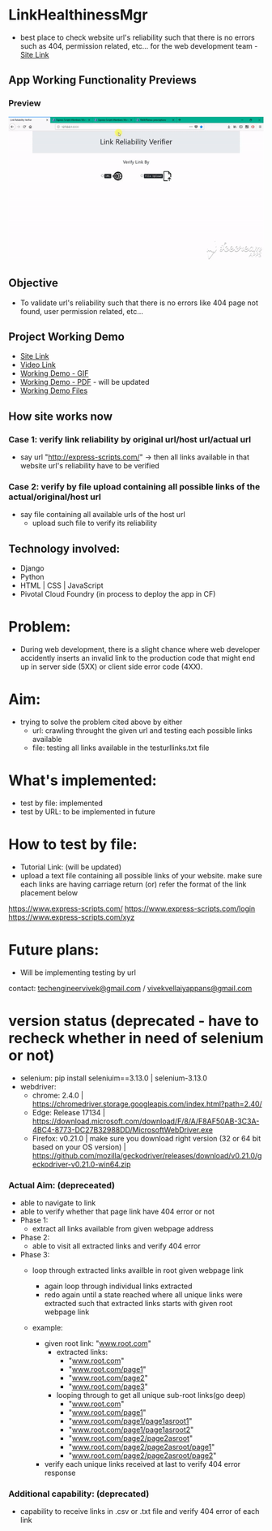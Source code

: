 # LinkHealthinessMgr
- best place to check website url's reliability such that there is no errors such as 404, permission related, etc... for the web development team - [Site Link](http://vivekvells.pythonanywhere.com/)

## App Working Functionality Previews
### Preview 
![](https://github.com/vivekVells/LinkHealthinessMgr/blob/develop/demo/v1%20linkreliabilityverifier%20working%20demo%20gif.gif)

## Objective
- To validate url's reliability such that there is no errors like 404 page not found, user permission related, etc...

## Project Working Demo
- [Site Link](http://vivekvells.pythonanywhere.com/)
- [Video Link](https://drive.google.com/open?id=125LxihpVWTy23CaovFe-dKGzKHk4yuW1)
- [Working Demo - GIF](https://github.com/vivekVells/LinkHealthinessMgr/blob/develop/demo/v1%20linkreliabilityverifier%20working%20demo%20gif.gif)
- [Working Demo - PDF]() - will be updated
- [Working Demo Files](https://github.com/vivekVells/LinkHealthinessMgr/tree/develop/demo)

## How site works now
### Case 1: verify link reliability by original url/host url/actual url
- say url "http://express-scripts.com/" -> then all links available in that website url's reliability have to be verified 
### Case 2: verify by file upload containing all possible links of the actual/original/host url
- say file containing all available urls of the host url 
  - upload such file to verify its reliability
  
## Technology involved:
- Django
- Python
- HTML | CSS | JavaScript
- Pivotal Cloud Foundry (in process to deploy the app in CF)

# Problem:
- During web development, there is a slight chance where web developer accidently inserts an invalid link to the production code that might end up in server side (5XX) or client side error code (4XX). 

# Aim:
- trying to solve the problem cited above by either
  - url: crawling throught the given url and testing each possible links available
  - file: testing all links available in the testurllinks.txt file 

# What's implemented:
- test by file: implemented
- test by URL: to be implemented in future

# How to test by file:
- Tutorial Link: (will be updated)
- upload a text file containing all possible links of your website. make sure each links are having carriage return (or) refer the format of the link placement below

https://www.express-scripts.com/
https://www.express-scripts.com/login
https://www.express-scripts.com/xyz

# Future plans:
- Will be implementing testing by url

contact: techengineervivek@gmail.com / vivekvellaiyappans@gmail.com

# version status (deprecated - have to recheck whether in need of selenium or not)
- selenium: pip install seleniuim==3.13.0 | selenium-3.13.0
- webdriver:
  - chrome: 2.4.0 | https://chromedriver.storage.googleapis.com/index.html?path=2.40/
  - Edge: Release 17134 | https://download.microsoft.com/download/F/8/A/F8AF50AB-3C3A-4BC4-8773-DC27B32988DD/MicrosoftWebDriver.exe
  - Firefox: v0.21.0 | make sure you download right version (32 or 64 bit based on your OS version) | https://github.com/mozilla/geckodriver/releases/download/v0.21.0/geckodriver-v0.21.0-win64.zip
  
### Actual Aim: (depreceated)
- able to navigate to link
- able to verify whether that page link have 404 error or not
- Phase 1:
  - extract all links available from given webpage address
- Phase 2:
  - able to visit all extracted links and verify 404 error
- Phase 3:
  - loop through extracted links availble in root given webpage link
    - again loop through individual links extracted 
    - redo again until a state reached where all unique links were extracted such that extracted links starts with given root webpage link

  - example:
    - given root link: "www.root.com"
      - extracted links:
        - "www.root.com"
        - "www.root.com/page1"
        - "www.root.com/page2"
        - "www.root.com/page3"
      - looping through to get all unique sub-root links(go deep)
        - "www.root.com"
        - "www.root.com/page1"
        - "www.root.com/page1/page1asroot1"
        - "www.root.com/page1/page1asroot2"
        - "www.root.com/page2/page2asroot"
        - "www.root.com/page2/page2asroot/page1"
        - "www.root.com/page2/page2asroot/page2"
    - verify each unique links received at last to verify 404 error response

### Additional capability: (deprecated)
- capability to receive links in .csv or .txt file and verify 404 error of each link
